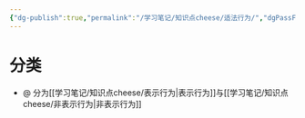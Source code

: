 ```yaml
---
{"dg-publish":true,"permalink":"/学习笔记/知识点cheese/适法行为/","dgPassFrontmatter":true,"created":"2024-07-14T18:53:16.088+08:00","updated":"2024-09-13T08:34:51.790+08:00"}
---
```


# 分类
- @ 分为[[学习笔记/知识点cheese/表示行为\|表示行为]]与[[学习笔记/知识点cheese/非表示行为\|非表示行为]]

